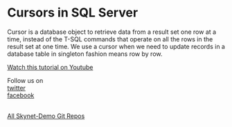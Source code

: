 # Cursors in SQL Server

Cursor is a database object to retrieve data from a result set one row at a time, instead of the T-SQL commands that operate on all the rows in the result set at one time. 
We use a cursor when we need to update records in a database table in singleton fashion means row by row.

<a href="https://youtu.be/Hku_q4o-vVc">Watch this tutorial on Youtube</a>

Follow us on <br/>
<a href="https://twitter.com/Skynetechs">twitter</a> <br/>
<a href="https://www.facebook.com/Skynetfor.net">facebook</a>

<br/>
<a href="https://github.com/Skynet-Demos">All Skynet-Demo Git Repos</a> <br/>
